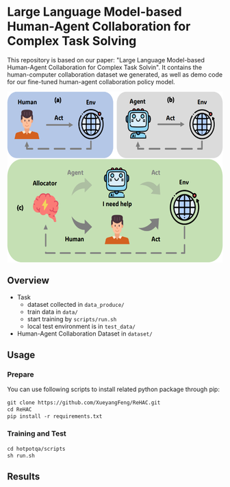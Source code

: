 # Large Language Model-based Human-Agent Collaboration for Complex Task Solving
This repository is based on our paper: "Large Language Model-based Human-Agent Collaboration for Complex Task Solvin". It contains the human-computer collaboration dataset we generated, as well as demo code for our fine-tuned human-agent collaboration policy model.   
<div  align="center">    
<img src="./pic/pic4.png" width = "600" height = "400" alt="pic" align=center />
</div>

## Overview
- Task
  - dataset collected in `data_produce/`
  - train data in `data/`
  - start training by `scripts/run.sh`
  - local test environment is in `test_data/`
- Human-Agent Collaboration Dataset in `dataset/`

## Usage
### Prepare
You can use following scripts to install related python package through pip:
```
git clone https://github.com/XueyangFeng/ReHAC.git
cd ReHAC
pip install -r requirements.txt
```
### Training and Test
```
cd hotpotqa/scripts
sh run.sh
```

## Results

